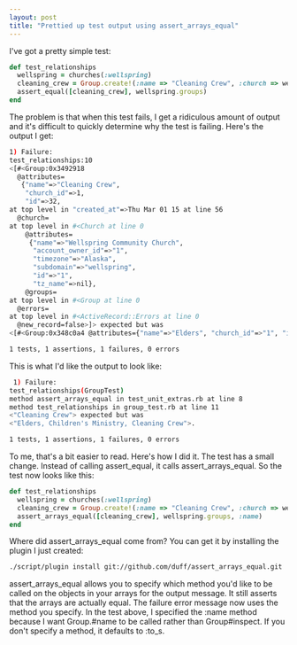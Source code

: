 ```yaml
---
layout: post
title: "Prettied up test output using assert_arrays_equal"
---
```

I've got a pretty simple test: 

``` ruby
def test_relationships
  wellspring = churches(:wellspring)
  cleaning_crew = Group.create!(:name => "Cleaning Crew", :church => wellspring)
  assert_equal([cleaning_crew], wellspring.groups)
end
```

The problem is that when this test fails, I get a ridiculous amount of output and it's difficult to quickly determine why the test is failing.  Here's the output I get:

``` bash
1) Failure:
test_relationships:10
<[#<Group:0x3492918
  @attributes=
   {"name"=>"Cleaning Crew",
    "church_id"=>1,
    "id"=>32,
at top level in "created_at"=>Thu Mar 01 15 at line 56
  @church=
at top level in #<Church at line 0
    @attributes=
     {"name"=>"Wellspring Community Church",
      "account_owner_id"=>"1",
      "timezone"=>"Alaska",
      "subdomain"=>"wellspring",
      "id"=>"1",
      "tz_name"=>nil},
    @groups=
at top level in #<Group at line 0
  @errors=
at top level in #<ActiveRecord::Errors at line 0
  @new_record=false>]> expected but was
<[#<Group:0x348c0a4 @attributes={"name"=>"Elders", "church_id"=>"1", "id"=>"1", "created_at"=>"2007-03-01 10:01:58"}>, #<Group:0x348c07c @attributes={"name"=>"Children's Ministry", "church_id"=>"1", "id"=>"4", "created_at"=>"2007-03-01 10:01:58"}>, #<Group:0x348c054 @attributes={"name"=>"Cleaning Crew", "church_id"=>"1", "id"=>"32", "created_at"=>"2007-03-01 15:56:38"}>]>.

1 tests, 1 assertions, 1 failures, 0 errors
```

This is what I'd like the output to look like:

``` bash
 1) Failure:
test_relationships(GroupTest)
method assert_arrays_equal in test_unit_extras.rb at line 8
method test_relationships in group_test.rb at line 11
<"Cleaning Crew"> expected but was
<"Elders, Children's Ministry, Cleaning Crew">.

1 tests, 1 assertions, 1 failures, 0 errors
```

To me, that's a bit easier to read.  Here's how I did it.  The test has a small change.  Instead of calling assert_equal, it calls assert_arrays_equal.  So the test now looks like this:

``` ruby
def test_relationships
  wellspring = churches(:wellspring)
  cleaning_crew = Group.create!(:name => "Cleaning Crew", :church => wellspring)
  assert_arrays_equal([cleaning_crew], wellspring.groups, :name)
end
```

Where did assert_arrays_equal come from?  You can get it by installing the plugin I just created:

``` bash
./script/plugin install git://github.com/duff/assert_arrays_equal.git
```

assert_arrays_equal allows you to specify which method you'd like to be called on the objects in your arrays for the output message.  It still asserts that the arrays are actually equal.  The failure error message now uses the method you specify.  In the test above, I specified the :name method because I want Group.#name to be called rather than Group#inspect.  If you don't specify a method, it defaults to :to_s.  

